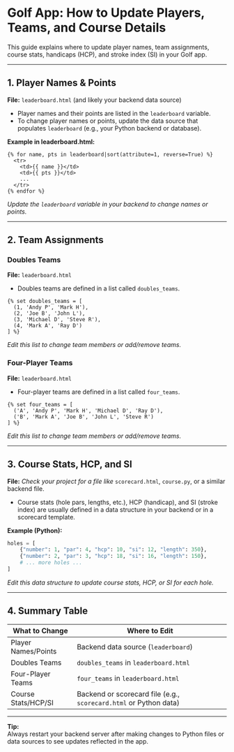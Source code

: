 # Golf App: How to Update Players, Teams, and Course Details

This guide explains where to update player names, team assignments, course stats, handicaps (HCP), and stroke index (SI) in your Golf app.

---

## 1. Player Names & Points

**File:** `leaderboard.html` (and likely your backend data source)

- Player names and their points are listed in the `leaderboard` variable.
- To change player names or points, update the data source that populates `leaderboard` (e.g., your Python backend or database).

**Example in leaderboard.html:**
```jinja
{% for name, pts in leaderboard|sort(attribute=1, reverse=True) %}
  <tr>
    <td>{{ name }}</td>
    <td>{{ pts }}</td>
    ...
  </tr>
{% endfor %}
```
_Update the `leaderboard` variable in your backend to change names or points._

---

## 2. Team Assignments

### Doubles Teams

**File:** `leaderboard.html`

- Doubles teams are defined in a list called `doubles_teams`.

```jinja
{% set doubles_teams = [
  (1, 'Andy P', 'Mark H'),
  (2, 'Joe B', 'John L'),
  (3, 'Michael D', 'Steve R'),
  (4, 'Mark A', 'Ray D')
] %}
```
_Edit this list to change team members or add/remove teams._

### Four-Player Teams

**File:** `leaderboard.html`

- Four-player teams are defined in a list called `four_teams`.

```jinja
{% set four_teams = [
  ('A', 'Andy P', 'Mark H', 'Michael D', 'Ray D'),
  ('B', 'Mark A', 'Joe B', 'John L', 'Steve R')
] %}
```
_Edit this list to change team members or add/remove teams._

---

## 3. Course Stats, HCP, and SI

**File:** _Check your project for a file like_ `scorecard.html`, `course.py`, or a similar backend file.

- Course stats (hole pars, lengths, etc.), HCP (handicap), and SI (stroke index) are usually defined in a data structure in your backend or in a scorecard template.

**Example (Python):**
```python
holes = [
    {"number": 1, "par": 4, "hcp": 10, "si": 12, "length": 350},
    {"number": 2, "par": 3, "hcp": 18, "si": 16, "length": 150},
    # ... more holes ...
]
```
_Edit this data structure to update course stats, HCP, or SI for each hole._

---

## 4. Summary Table

| What to Change      | Where to Edit                |
|---------------------|-----------------------------|
| Player Names/Points | Backend data source (`leaderboard`) |
| Doubles Teams       | `doubles_teams` in `leaderboard.html` |
| Four-Player Teams   | `four_teams` in `leaderboard.html`    |
| Course Stats/HCP/SI | Backend or scorecard file (e.g., `scorecard.html` or Python data) |

---

**Tip:**  
Always restart your backend server after making changes to Python files or data sources to see updates reflected in the app.
